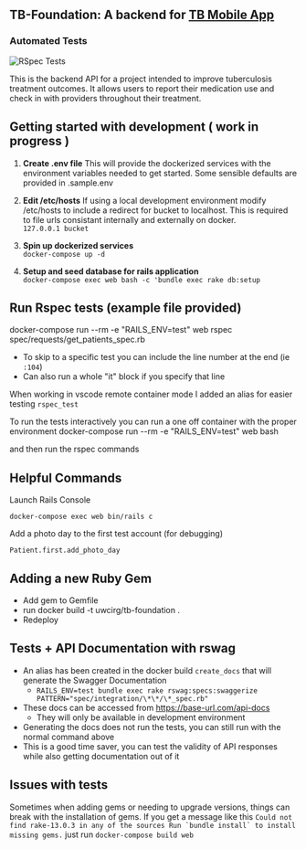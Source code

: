 ## TB-Foundation: A backend for [TB Mobile App](https://github.com/uwcirg/tb-mobile-app)

### Automated Tests
![RSpec Tests](https://github.com/uwcirg/tb-foundation/workflows/test/badge.svg)

This is the backend API for a project intended to improve tuberculosis treatment outcomes. It allows users to report their medication use and check in with providers throughout their treatment. 

## Getting started with development ( work in progress )


1. **Create .env file**
This will provide the dockerized services with the environment variables needed to get started. Some sensible defaults are provided in .sample.env

2. **Edit /etc/hosts** If using a local development environment modify /etc/hosts to include a redirect for bucket to localhost. This is required to file urls consistant internally and externally on docker. <br />```127.0.0.1 bucket```
	
3. **Spin up dockerized services**
<br />```docker-compose up -d```

4. **Setup and seed database for rails application**
<br />```docker-compose exec web bash -c 'bundle exec rake db:setup ```


## Run Rspec tests (example file provided)
docker-compose run --rm -e "RAILS_ENV=test" web rspec spec/requests/get_patients_spec.rb

- To skip to a specific test you can include the line number at the end (ie ```:104```)
- Can also run a whole "it" block if you specify that line

When working in vscode remote container mode I added an alias for easier testing ```rspec_test```

To run the tests interactively you can run a one off container with the proper environment
docker-compose run --rm -e "RAILS_ENV=test" web bash        

and then run the rspec commands

## Helpful Commands

Launch Rails Console
```
docker-compose exec web bin/rails c
```

Add a photo day to the first test account (for debugging)
```
Patient.first.add_photo_day
```

## Adding a new Ruby Gem
- Add gem to Gemfile
- run docker build -t uwcirg/tb-foundation .
- Redeploy

## Tests + API Documentation with rswag

- An alias has been created in the docker build ```create_docs``` that will generate the Swagger Documentation 
    - ```RAILS_ENV=test bundle exec rake rswag:specs:swaggerize PATTERN="spec/integration/\*\*/\*_spec.rb"```
- These docs can be accessed from https://base-url.com/api-docs
    - They will only be available in development environment
- Generating the docs does not run the tests, you can still run with the normal command above
- This is a good time saver, you can test the validity of API responses while also getting documentation out of it

## Issues with tests
Sometimes when adding gems or needing to upgrade versions, things can break with the installation of gems. If you get a message like this 
```Could not find rake-13.0.3 in any of the sources Run `bundle install` to install missing gems.``` just run ```docker-compose build web```
